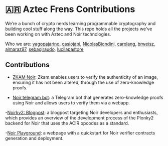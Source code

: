 # 🇦🇷 Aztec Frens Contributions

We’re a bunch of crypto nerds learning programmable cryptography and building cool stuff along the way. This repo holds all the projects we've been working on with Aztec and Noir technologies.

Who we are: [yagopajarino](https://github.com/yagopajarino), [casiojapi](https://github.com/casiojapi), [NicolasBiondini](https://github.com/NicolasBiondini), [carolang](https://github.com/carolang), [brweisz](https://github.com/brweisz), [almaraz97](https://github.com/almaraz97), [sebagiraudo](https://github.com/sebagiraudo), [lucilapastore](https://github.com/lucilapastore)

## Contributions

- [ZKAM Noir](https://github.com/yagopajarino/zkam-noir): Zkam enables users to verify the authenticity of an image, ensuring it has not been altered, through the use of zero-knowledge proofs.

- [Noir telegram bot](https://github.com/casiojapi/noir-telegram-bot): a Telegram bot that generates zero-knowledge proofs using Noir and allows users to verify them via a webapp.

-[Noirky2: Blogpost](https://blog.eryx.co/2024/10/29/Noirky2-how-we-made-a-Plonky2-proving-backend-for-Noir.html): a blogpost targeting Noir developers and enthusiasts, which provides an overview of the development process of the Plonky2 backend for Noir that uses the ACIR opcodes as a standard. 

-[Noir Playground](https://github.com/brweisz/noir-dapp-custom-template): a webpage with a quickstart for Noir verifier contracts generation and deployment. 